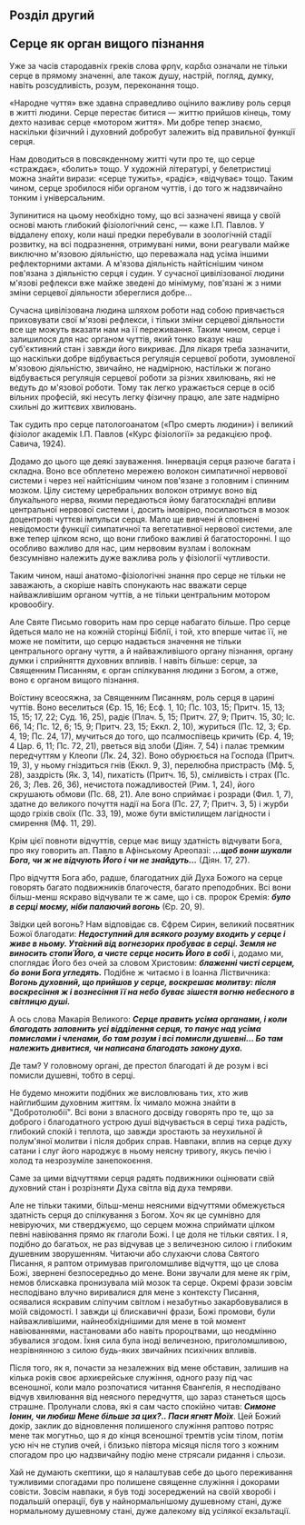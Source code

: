 
<br>

<a id='2'></a>

## Розділ другий <br><br>Серце як орган вищого пізнання

Уже за часів стародавніх греків слова φρην, καρδια означали не тільки серце в
прямому значенні, але також душу, настрій, погляд, думку, навіть розсудливість, розум,
переконання тощо.

«Народне чуття» вже здавна справедливо оцінило важливу роль серця в житті людини.
Серце перестає битися — життю прийшов кінець, тому дехто називає серце
«мотором життя». Ми добре тепер знаємо, наскільки фізичний і духовний добробут
залежить від правильної функції серця.

Нам доводиться в повсякденному житті чути про те, що серце «страждає», «болить»
тощо. У художній літературі, у белетристиці можна знайти вирази: «серце
тужить», «радіє», «відчуває» тощо. Таким чином, серце зробилося ніби органом
чуттів, і до того ж надзвичайно тонким і універсальним.

Зупинитися на цьому необхідно тому, що всі зазначені явища у своїй основі
мають глибокий фізіологічний сенс, — каже І.П. Павлов. У віддалену епоху, коли
наші предки перебували в зоологічній стадії розвитку, на всі подразнення, отримувані ними,
вони реагували майже виключно м'язовою діяльністю, що переважала над
усіма іншими рефлекторними актами. А м'язова діяльність найтіснішим чином
пов'язана з діяльністю серця і судин. У сучасної цивілізованої людини
м'язові рефлекси вже майже зведені до мінімуму, пов'язані ж з ними
зміни серцевої діяльности збереглися добре...

Сучасна цивілізована людина шляхом роботи над собою привчається приховувати
свої м'язові рефлекси, і тільки зміни серцевої діяльности все ще можуть
вказати нам на її переживання. Таким чином, серце і залишилося для нас органом чуттів,
який тонко вказує наш суб'єктивний стан і завжди його викриває. Для лікаря
треба зазначити, що наскільки добре відбувається регуляція серцевої роботи,
зумовленої м'язовою діяльністю, звичайно, не надмірною, настільки ж погано
відбувається регуляція серцевої роботи за різних хвилювань, які не ведуть до
м'язової роботи. Тому так легко уражається серце в осіб вільних професій,
які несуть легку фізичну працю, але зате надмірно схильні до життєвих
хвилювань.

Так судить про серце патологоанатом («Про смерть людини») і великий фізіолог
академік І.П. Павлов («Курс фізіології» за редакцією проф. Савича, 1924).

Додамо до цього ще деякі зауваження. Іннервація серця разюче багата
і складна. Воно все обплетено мережею волокон симпатичної нервової системи і через неї
найтіснішим чином пов'язане з головним і спинним мозком. Цілу систему церебральних
волокон отримує воно від блука́льного нерва, якими передаються йому багатоскла́дні
впливи центральної нервової системи і, досить імовірно, посилаються в мозок
доцентрові чуттєві імпульси серця. Мало ще вивчені й сповнені
невідомости функції симпатичної та вегетативної нервової системи, але вже тепер
цілком ясно, що вони глибоко важливі й багатосторонні. І що особливо важливо для нас, цим
нервовим вузлам і волокнам безсумнівно належить дуже важлива роль у фізіології
чутливости.

Таким чином, наші анатомо-фізіологічні знання про серце не тільки не
заважають, а скоріше навіть спонукають нас вважати серце найважливішим органом чуттів, а не
тільки центральним мотором кровообігу.

Але Святе Письмо говорить нам про серце набагато більше. Про серце йдеться
мало не на кожній сторінці Біблії, і той, хто вперше читає її, не може не помітити, що
серцю надається значення не тільки центрального органу чуття, а й найважливішого органу
пізнання, органу думки і сприйняття духовних впливів. І навіть більше: серце, за
Священним Писанням, є орган спілкування людини з Богом, а отже, воно є органом
вищого пізнання.

Воїстину всеосяжна, за Священним Писанням, роль серця в царині чуттів.
Воно веселиться (Єр. 15, 16; Есф. 1, 10; Пс. 103, 15; Притч. 15, 13; 15, 15; 17, 22; Суд. 16, 25),
радіє (Плач. 5, 15; Притч. 27, 9; Притч. 15, 30; Іс. 66, 14; Пс. 12, 6; 15, 9; Притч. 23, 15;
Еккл. 2, 10), журиться (Пс. 12, 3; Єр. 4, 19; Пс. 24, 17), мучиться до того, що псалмоспівець
кричить (Єр. 4, 19; 4 Цар. 6, 11; Пс. 72, 21), рветься від злоби (Діян. 7, 54) і палає тремким
передчуттям у Клеопи (Лк. 24, 32). Воно обурюється на Господа (Притч. 19, 3), у ньому
гніздиться гнів (Еккл. 9, 3), перелюбна пристрасть (Мф. 5, 28), заздрість (Як. 3, 14),
пихатість (Притч. 16, 5), сміливість і страх (Пс. 26, 3; Лев. 26, 36), нечистота пожадливостей
(Рим. 1, 24), його скрушають обмови (Пс. 68, 21). Але воно сприймає і розради (Фил. 1, 7),
здатне до великого почуття надії на Бога (Пс. 27, 7; Притч. 3, 5) і журби щодо
гріхів своїх (Пс. 33, 19), може бути вмістилищем лагідности і смирення (Мф. 11, 29).

Крім цієї повноти відчуттів, серце має вищу здатність відчувати
Бога, про яку говорить ап. Павло в Афінському Ареопазі:
_**...щоб вони шукали Бога, чи ж не відчують
Його і чи не знайдуть...**_ (Діян. 17, 27).

Про відчуття Бога або, радше, благодатних дій Духа Божого на серце
говорять багато подвижників благочестя, багато преподобних. Всі вони більш-менш
яскраво відчували те ж саме, що і св. пророк Єремія: _**було в серці моєму, ніби палаючий вогонь**_
(Єр. 20, 9).

Звідки цей вогонь? Нам відповідає св. Єфрем Сирин, великий посвятник Божої
благодати: _**Недоступний для всякого розуму входить у серце і живе в ньому. Ута́єний
від вогнезорих пробуває в серці. Земля не виносить стопи́ Його, а чисте серце
носить Його в собі**_ і, додамо ми, споглядає Його без очей за словом Христовим: _**блаженні
чисті серцем, бо вони Бога угледять.**_ Подібне ж читаємо і в Іоанна Ліствичника:
_**Вогонь духовний, що прийшов у серце, воскрешає молитву: після воскресіння ж і
вознесіння її на небо буває зішестя вогню небесного в світлицю душі.**_

А ось слова Макарія Великого: _**Серце править усіма органами, і коли благодать
заповнить усі відділення серця, то панує над усіма помислами і членами, бо там
розум і всі помисли душевні... Бо там належить дивитися, чи написана благодать закону
духа.**_

Де там? У головному органі, де престол благодаті й де розум і всі помисли душевні, тобто в серці.

Не будемо множити подібних же висловлювань тих, хто жив найглибшим духовним життям.
Їх чимало можна знайти в "Добротолюбії". Всі вони з власного досвіду
говорять про те, що за доброго і благодатного устрою душі відчувається в серці тиха
радість, глибокий спокій і теплота, що завжди зростають за неухильної й полум'яної
молитви і після добрих справ. Навпаки, вплив на серце духу сатани і слуг його
народжує в ньому неясну тривогу, якусь печію і холод та незрозуміле занепокоєння.

Саме за цими відчуттями серця радять подвижники оцінювати свій духовний
стан і розрізняти Духа світла від духа темряви.

Але не тільки такими, більш-менш неясними відчуттями обмежується
здатність серця до спілкування з Богом. Хоч як це сумнівно для невіруючих, ми
стверджуємо, що серцем можна сприймати цілком певні навіювання прямо як
глаголи Божі. І це доля не тільки святих. І я, подібно до багатьох, не раз відчував це з
величезною силою і глибоким душевним зворушенням. Читаючи або слухаючи слова Святого
Писання, я раптом отримував приголомшливе відчуття, що це слова Божі, звернені
безпосередньо до мене. Вони звучали для мене як грім, немов блискавка пронизувала мій
мозок та серце. Окремі фрази зовсім несподівано влучно виривалися для мене з
контексту Писання, осявалися яскравим сліпучим світлом і незабутньо закарбовувалися в
моїй свідомості. І завжди ці блискавичні фрази, Божі промови, були найважливішими,
найнеобхіднішими для мене в той момент навіюваннями, настановами або навіть
пророцтвами, що неодмінно збувалися згодом. Їхня сила була іноді величезною,
приголомшливою, незрівнянною з силою будь-яких звичайних психічних впливів.

Після того, як я, почасти за незалежних від мене обставин, залишив на
кілька років своє архиєрейське служіння, одного разу під час всеношної, коли мало розпочатися
читання Євангелія, я несподівано відчув хвилювання від неясного
передчуття, що зараз станеться щось страшне. Пролунали слова, які я сам часто
спокійно читав: _**Симоне Іонин, чи любиш Мене більше за цих?.. Паси ягнят Моїх**_. Цей Божий
докір, заклик до відновлення полишеного служіння раптово потряс мене так могутньо, що
я до кінця всеношної тремтів усім тілом, потім усю ніч не стулив очей, і близько півтора
місяця після того з кожним спогадом про цю надзвичайну подію мене стрясали ридання і сльози.

Хай не думають скептики, що я налаштував себе до цього переживання тужливими
спогадами про полишене священне служіння і докорами совісти. Зовсім навпаки,
я був тоді зосереджений на своїй хворобі і подальшій операції, був у найнормальнішому душевному
стані, дуже нормальному душевному стані, дуже далекому від усілякої екзальтації.
